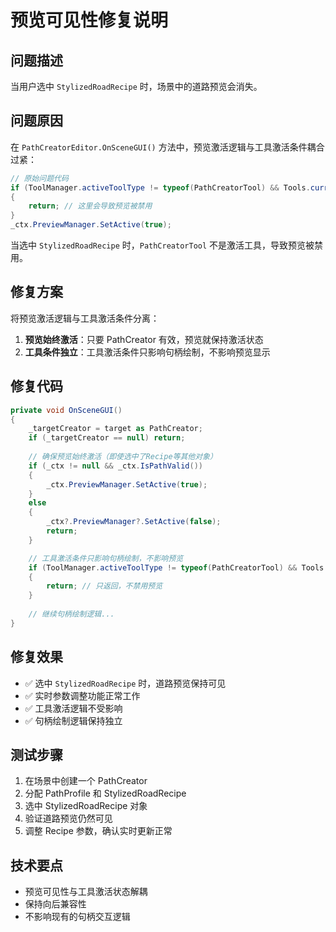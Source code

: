# 预览可见性修复说明

## 问题描述
当用户选中 `StylizedRoadRecipe` 时，场景中的道路预览会消失。

## 问题原因
在 `PathCreatorEditor.OnSceneGUI()` 方法中，预览激活逻辑与工具激活条件耦合过紧：

```csharp
// 原始问题代码
if (ToolManager.activeToolType != typeof(PathCreatorTool) && Tools.current != Tool.Move)
{
    return; // 这里会导致预览被禁用
}
_ctx.PreviewManager.SetActive(true);
```

当选中 `StylizedRoadRecipe` 时，`PathCreatorTool` 不是激活工具，导致预览被禁用。

## 修复方案
将预览激活逻辑与工具激活条件分离：

1. **预览始终激活**：只要 PathCreator 有效，预览就保持激活状态
2. **工具条件独立**：工具激活条件只影响句柄绘制，不影响预览显示

## 修复代码
```csharp
private void OnSceneGUI()
{
    _targetCreator = target as PathCreator;
    if (_targetCreator == null) return;
    
    // 确保预览始终激活（即使选中了Recipe等其他对象）
    if (_ctx != null && _ctx.IsPathValid())
    {
        _ctx.PreviewManager.SetActive(true);
    }
    else
    {
        _ctx?.PreviewManager?.SetActive(false);
        return;
    }

    // 工具激活条件只影响句柄绘制，不影响预览
    if (ToolManager.activeToolType != typeof(PathCreatorTool) && Tools.current != Tool.Move)
    {
        return; // 只返回，不禁用预览
    }
    
    // 继续句柄绘制逻辑...
}
```

## 修复效果
- ✅ 选中 `StylizedRoadRecipe` 时，道路预览保持可见
- ✅ 实时参数调整功能正常工作
- ✅ 工具激活逻辑不受影响
- ✅ 句柄绘制逻辑保持独立

## 测试步骤
1. 在场景中创建一个 PathCreator
2. 分配 PathProfile 和 StylizedRoadRecipe
3. 选中 StylizedRoadRecipe 对象
4. 验证道路预览仍然可见
5. 调整 Recipe 参数，确认实时更新正常

## 技术要点
- 预览可见性与工具激活状态解耦
- 保持向后兼容性
- 不影响现有的句柄交互逻辑